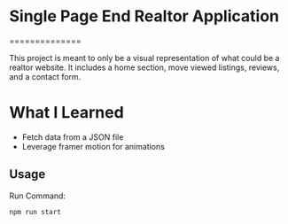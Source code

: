 

# Single Page End Realtor Application
==============

This project is meant to only be a visual representation of what could be a realtor website. It includes a home section, move viewed listings, reviews, and a contact form.

# What I Learned

* Fetch data from a JSON file
* Leverage framer motion for animations

Usage
------------

Run Command:

	npm run start
